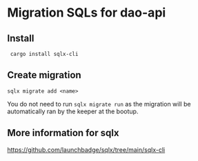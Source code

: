 # Migration SQLs for dao-api

## Install

```
 cargo install sqlx-cli
```

## Create migration

```
sqlx migrate add <name>
```

You do not need to run `sqlx migrate run` as the migration will be automatically ran by the keeper at the bootup.

## More information for sqlx

https://github.com/launchbadge/sqlx/tree/main/sqlx-cli
